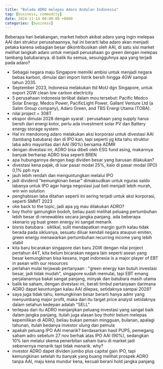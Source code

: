 ```yaml
---
title: "Balada ADRO melepas Adaro Andalan Indonesia"
tag: [business, commodity]
date: 2024-11-14 00:00:00 +0800
categories: [business]
---
```


Beberapa hari belakangan, market heboh akibat adaro yang ingin melepas AAI dari struktur perusahaannya, hal ini berarti laba adaro akan menjadi petaka karena sebagian besar dikontribusikan oleh AAI, di satu sisi market melihat langkah adaro untuk menjadi perusahaan go green dengan melepas tambang batubaranya. di balik itu semua, sesungguhnya apa yang terjadi pada adaro?

- Sebagai negara maju Singapore memilki ambisi untuk menjadi negara bebas karbon, dimulai dari import listrik bersih hingga 4GW sampai  tahun 2035.
- September 2023, Indonesia melakukan ttd MoU dgn Singapore, untuk export 2GW clean low carbon electricity
- 5 perusahaan indonesia terlibat dalam mou tersebut: Pacific Medco Solar Energy, Medco Power, PacificLight Power, Gallant Venture Ltd (a Salim Group company), Adaro Green, and TBS Energi Utama (TOBA).
- nilai project = 308T
- ekspor dimulai 2028 dengan syarat : perusahaan yang supply harus bersih dari energi kotor, perlu ada investment solar PV dan Battery energy storage system
- Hal ini mendorong adaro melakukan aksi korporasi untuk divestasi AAI (tambang batubara) dan di IPO kan, tapi seperti yg kita tahu struktur laba adro mayoritas dari AAI (90%) bersama ADMR
- dengan divestasi ini, ADRO bisa dibeli oleh ESG fund asing, makannya banyak berharap ADRO bisa seperti BREN
- apa hubungannya dengan bagi dividen besar yang barusan dilakukan?
- divestasi kena pajak, di luar pasar modal 25%, kalo di pasar modal (IPO) 0,1% pph nya
- jauh lebih rendah dan menguntungkan melalui IPO
- jadi dividend "kemungkinan besar" dimaksudkan untuk nguras saldo labanya untuk IPO agar harga negosiasi jual beli menjadi lebih murah, win win solution
- penghabisan laba ditahan seperti ini sering terjadi untuk aksi korporasi, seperti SMMT 2023
- oke back to the topic, jadi apa yg mau dilakukan ADRO?
- boy thohir gamungkin bodoh, beliau pasti melihat peluang pertumbuhan lebih besar di renewables secara jangka panjang. ada beberapa skenario yg buat green energy ini sangat menarik
- bisnis batubara : siklikal, sulit mendapatkan margin gurih kalau tidak berada pada siklusnya, sesuatu diluar kendali negara ataupun emiten, green energy menawarkan pertumbuhan recurring income yang lebih stabil
- kita baru bicarakan singapore dan baru 2GW dengan nilai project pertahun 44T, kita belum bicarakan negara lain seperti asean yang besar kemungkinan bisa kesana, ingat indonesia is a major player of EBT in asean with our resources
- perlahan mulai terjawab pertanyaan : "green energy kan butuh investasi besar, jadi tidak mudah", singapore sudah memulai, tapi EBT emang perjalanannya bakal sangat panjang, minyak dan batubara masih utama
- balik ke saham, dengan divestasi ini, berati timbul pertanyaan darimana ADRO dapat keuntungan kalau AAI dilepas, setidaknya sampai 2028?
- saya juga tidak tahu, kemungkinan besar berarti hanya admr yang menyumbang major profit, maka dari itu target price analyst setidaknya dalam setahun kedepan adalah "SELL"
- terlepas dari itu ADRO menjanjikan peluang investasi yang sangat baik dalam jangka panjang, itulah juga alasan boy thohir belum melepas kepemilikan di ADRO, beliau bukan pemain mingguan, bulanan, apalagi tahunan, itulah bedanya investor ulung dan pemula
- apakah peluang IPO AAI menarik? berdasarkan hasil PUPS, pemegang saham adro sebelum 27 nov berhak atas IPO AAI (90%), sedangkan 10% lain melalui skema penerbitan saham baru di market jadi sebenernya menarik tapi tidak menarik. why?
- investor ADRO dapet dividen jumbo plus capital gain IPO, tapi kemungkinan setelah itu banyak yang buang melihat prospek ADRO tanpa AAI, maju kena mundur kena, kecuali berani hold jangka panjang